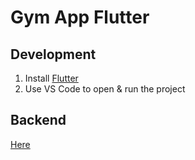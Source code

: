 # Gym App Flutter

## Development

1. Install [Flutter](https://flutter.dev/)
2. Use VS Code to open & run the project

## Backend

[Here](https://github.com/alessandroamella/gym_app_nest/)
